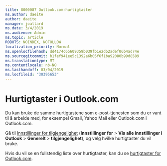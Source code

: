 ```yaml
---
title: 8000087 Outlook.com-hurtigtaster
ms.author: daeite
author: daeite
manager: joallard
ms.date: 3/4/2019
ms.audience: Admin
ms.topic: article
ROBOTS: NOINDEX, NOFOLLOW
localization_priority: Normal
ms.openlocfilehash: dd4174c65609359b039fb1e2d52adef06b4ad74e
ms.sourcegitcommit: b1fef941ee5c1392a6b05f6f1ba92080b99d8589
ms.translationtype: MT
ms.contentlocale: nb-NO
ms.lasthandoff: 03/04/2019
ms.locfileid: "30395653"
---
```

# <a name="keyboard-shortcuts-in-outlookcom"></a>Hurtigtaster i Outlook.com

Du kan bruke de samme hurtigtastene som e-post-tjenesten som du er vant til å arbeide med, for eksempel Gmail, Yahoo Mail eller Outlook.com i Outlook.com.

Gå til [Innstillinger for tilgjengelighet](https://go.microsoft.com/fwlink/?linkid=2080840) (**Innstillinger for** > **Vis alle innstillinger i Outlook** > **Generelt** > **tilgjengelighet**), og velg hvilke hurtigtaster du vil bruke.

Hvis du vil se en fullstendig liste over hurtigtaster, kan du se [hurtigtaster for Outlook.com](https://support.office.com/article/708d907e-4398-4fc6-9a9a-4fc72bccec16).